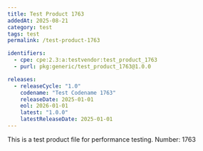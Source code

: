 ```yaml
---
title: Test Product 1763
addedAt: 2025-08-21
category: test
tags: test
permalink: /test-product-1763

identifiers:
  - cpe: cpe:2.3:a:testvendor:test_product_1763
  - purl: pkg:generic/test_product_1763@1.0.0

releases:
  - releaseCycle: "1.0"
    codename: "Test Codename 1763"
    releaseDate: 2025-01-01
    eol: 2026-01-01
    latest: "1.0.0"
    latestReleaseDate: 2025-01-01
---
```


This is a test product file for performance testing. Number: 1763
